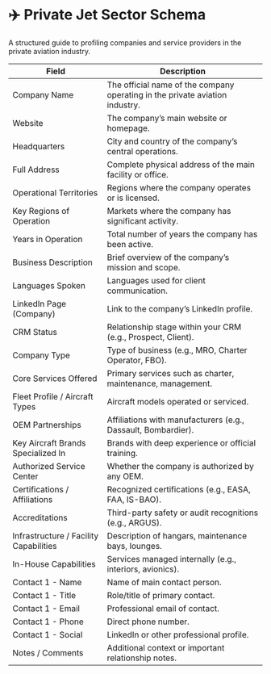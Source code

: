 # ✈️ Private Jet Sector Schema

A structured guide to profiling companies and service providers in the private aviation industry.

| **Field** | **Description** |
|----------|-----------------|
| Company Name | The official name of the company operating in the private aviation industry. |
| Website | The company’s main website or homepage. |
| Headquarters | City and country of the company’s central operations. |
| Full Address | Complete physical address of the main facility or office. |
| Operational Territories | Regions where the company operates or is licensed. |
| Key Regions of Operation | Markets where the company has significant activity. |
| Years in Operation | Total number of years the company has been active. |
| Business Description | Brief overview of the company’s mission and scope. |
| Languages Spoken | Languages used for client communication. |
| LinkedIn Page (Company) | Link to the company’s LinkedIn profile. |
| CRM Status | Relationship stage within your CRM (e.g., Prospect, Client). |
| Company Type | Type of business (e.g., MRO, Charter Operator, FBO). |
| Core Services Offered | Primary services such as charter, maintenance, management. |
| Fleet Profile / Aircraft Types | Aircraft models operated or serviced. |
| OEM Partnerships | Affiliations with manufacturers (e.g., Dassault, Bombardier). |
| Key Aircraft Brands Specialized In | Brands with deep experience or official training. |
| Authorized Service Center | Whether the company is authorized by any OEM. |
| Certifications / Affiliations | Recognized certifications (e.g., EASA, FAA, IS-BAO). |
| Accreditations | Third-party safety or audit recognitions (e.g., ARGUS). |
| Infrastructure / Facility Capabilities | Description of hangars, maintenance bays, lounges. |
| In-House Capabilities | Services managed internally (e.g., interiors, avionics). |
| Contact 1 - Name | Name of main contact person. |
| Contact 1 - Title | Role/title of primary contact. |
| Contact 1 - Email | Professional email of contact. |
| Contact 1 - Phone | Direct phone number. |
| Contact 1 - Social | LinkedIn or other professional profile. |
| Notes / Comments | Additional context or important relationship notes. |

